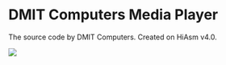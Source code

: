 # DMIT Computers Media Player
The source code by DMIT Computers.
Created on HiAsm v4.0.
<p><img src='https://raw.githubusercontent.com/dmitryevdev/dmc-mediaplayer/master/view.png'></p>
